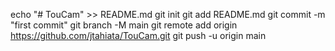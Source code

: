echo "# TouCam" >> README.md
git init
git add README.md
git commit -m "first commit"
git branch -M main
git remote add origin https://github.com/jtahiata/TouCam.git
git push -u origin main

